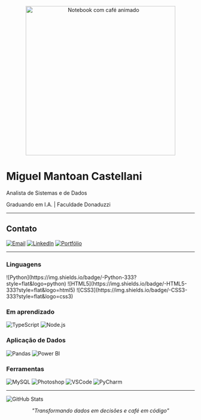 <p align="center">
  <img src="https://cdn.dribbble.com/users/1854219/screenshots/14094651/media/ccd010d0a6d18c1adf77142be183a5d8.gif" width="400px" alt="Notebook com café animado" />
</p>

<h1>Miguel Mantoan Castellani</h1>
<p>Analista de Sistemas e de Dados</p>  
<p>Graduando em I.A. | Faculdade Donaduzzi</p>  

---

## Contato

[![Email](https://img.shields.io/badge/Email-Direto-informational?style=flat&logo=gmail)](mailto:seuemail@email.com)
[![LinkedIn](https://img.shields.io/badge/LinkedIn-Perfil-informational?style=flat&logo=linkedin)](https://linkedin.com/in/seuusuario)
[![Portfólio](https://img.shields.io/badge/Portfólio-Site-informational?style=flat&logo=dev.to)](https://seusite.dev)

---

<h3>Linguagens</h3>
![Python](https://img.shields.io/badge/-Python-333?style=flat&logo=python)
![HTML5](https://img.shields.io/badge/-HTML5-333?style=flat&logo=html5)
![CSS3](https://img.shields.io/badge/-CSS3-333?style=flat&logo=css3)

### Em aprendizado
![TypeScript](https://img.shields.io/badge/-TypeScript-333?style=flat&logo=typescript)
![Node.js](https://img.shields.io/badge/-Node.js-333?style=flat&logo=nodedotjs)

### Aplicação de Dados
![Pandas](https://img.shields.io/badge/-Pandas-333?style=flat&logo=pandas)
![Power BI](https://img.shields.io/badge/-Power%20BI-333?style=flat&logo=powerbi)

### Ferramentas
![MySQL](https://img.shields.io/badge/-MySQL-333?style=flat&logo=mysql)
![Photoshop](https://img.shields.io/badge/-Photoshop-333?style=flat&logo=adobephotoshop)
![VSCode](https://img.shields.io/badge/-VSCode-333?style=flat&logo=visualstudiocode)
![PyCharm](https://img.shields.io/badge/-PyCharm-333?style=flat&logo=pycharm)

---

<p align="left">
  <img src="https://github-readme-stats.vercel.app/api?username=miguelcastell&show_icons=true&theme=onedark" alt="GitHub Stats" />
</p>

<p align="center">
  <i>"Transformando dados em decisões e café em código"</i>
</p>
